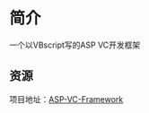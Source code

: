 # 简介

一个以VBscript写的ASP VC开发框架

## 资源

项目地址：[ASP-VC-Framework](https://coding.net/u/emerge/p/asp-vc-framework/git)
